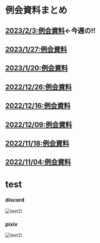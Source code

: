 # 例会資料まとめ
## [2023/2/3:例会資料](./2022/2023-0203.md)←**今週の!!**
## [2023/1/27:例会資料](./2022/2023-0127.md)
## [2023/1/20:例会資料](./2022/2023-0120.md)
## [2022/12/26:例会資料](./2022/2022-1223.md)
## [2022/12/16:例会資料](./2022/2022-1216.md)
## [2022/12/09:例会資料](./2022/2022-1209.md)
## [2022/11/18:例会資料](./2022/2022-1118.md)
## [2022/11/04:例会資料](./2022/2022-1104.md)
# test
### discord
![test2](https://cdn.discordapp.com/attachments/831773372030779422/1077399161198096394/image.png)\
### pixiv
![test2](https://i.pximg.net/img-original/img/2021/11/17/23/02/26/94198784_p0.png)\
